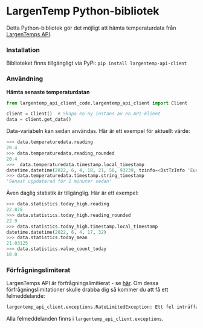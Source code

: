 # LargenTemp Python-bibliotek

Detta Python-bibliotek gör det möjligt att hämta temperaturdata från [LargenTemps API](https://largentemp.pythonanywhere.com).

### Installation

Biblioteket finns tillgängligt via PyPi: `pip install largentemp-api-client`

### Användning

**Hämta senaste temperaturdatan**

```python
from largentemp_api_client_code.largentemp_api_client import Client

client = Client()  # Skapa en ny instans av en API-klient
data = client.get_data()
```
Data-variabeln kan sedan användas. Här är ett exempel för aktuellt värde:
```python
>>> data.temperaturedata.reading
20.4
>>> data.temperaturedata.reading_rounded
20.4
>>>  data.temperaturedata.timestamp.local_timestamp
datetime.datetime(2022, 6, 4, 18, 21, 56, 93239, tzinfo=<DstTzInfo 'Europe/Stockholm' CEST+2:00:00 DST>)
>>> data.temperaturedata.timestamp.string_timestamp
'Senast uppdaterad för 1 minuter sedan'
```
Även daglig statistik är tillgänglig. Här är ett exempel:
```python
>>> data.statistics.today_high.reading
22.875
>>> data.statistics.today_high.reading_rounded
22.9
>>> data.statistics.today_high.timestamp.local_timestamp
datetime.datetime(2022, 6, 4, 17, 32)
>>> data.statistics.today_mean
21.03125
>>> data.statistics.value_count_today
10.0
```

### Förfrågningslimiterat
LargenTemps API är förfrågningslimitierat - se [här]().
Om dessa förfrågningslimitationer skulle drabba dig så kommer du att få ett felmeddelande:
```python
largentemp_api_client.exceptions.RateLimitedException: Ett fel inträffade: du har blivit förfrågningslimiterad (rate-limited) från API:et.
```
Alla felmeddelanden finns i `largentemp_api_client.exceptions`.
